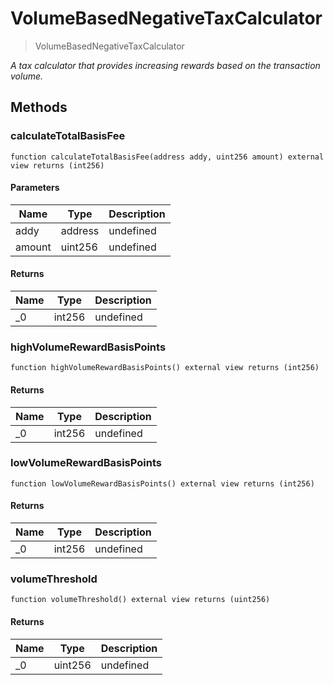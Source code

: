 # VolumeBasedNegativeTaxCalculator



> VolumeBasedNegativeTaxCalculator



*A tax calculator that provides increasing rewards based on the transaction volume.*

## Methods

### calculateTotalBasisFee

```solidity
function calculateTotalBasisFee(address addy, uint256 amount) external view returns (int256)
```





#### Parameters

| Name | Type | Description |
|---|---|---|
| addy | address | undefined |
| amount | uint256 | undefined |

#### Returns

| Name | Type | Description |
|---|---|---|
| _0 | int256 | undefined |

### highVolumeRewardBasisPoints

```solidity
function highVolumeRewardBasisPoints() external view returns (int256)
```






#### Returns

| Name | Type | Description |
|---|---|---|
| _0 | int256 | undefined |

### lowVolumeRewardBasisPoints

```solidity
function lowVolumeRewardBasisPoints() external view returns (int256)
```






#### Returns

| Name | Type | Description |
|---|---|---|
| _0 | int256 | undefined |

### volumeThreshold

```solidity
function volumeThreshold() external view returns (uint256)
```






#### Returns

| Name | Type | Description |
|---|---|---|
| _0 | uint256 | undefined |




